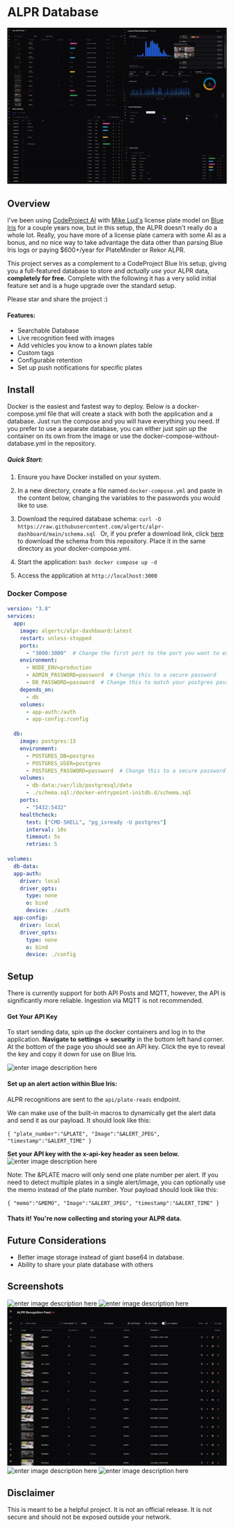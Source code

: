 # ALPR Database

![enter image description here](https://raw.githubusercontent.com/algertc/ALPR-Database/refs/heads/main/Images/Hero.jpg)

## Overview

I've been using [CodeProject AI](https://github.com/codeproject/CodeProject.AI-Server) with [Mike Lud's](https://github.com/MikeLud) license plate model on [Blue Iris](https://blueirissoftware.com/) for a couple years now, but in this setup, the ALPR doesn't really do a whole lot. Really, you have more of a license plate camera with some AI as a bonus, and no nice way to take advantage the data other than parsing Blue Iris logs or paying $600+/year for PlateMinder or Rekor ALPR.

This project serves as a complement to a CodeProject Blue Iris setup, giving you a full-featured database to store and _actually use_ your ALPR data, **completely for free.** Complete with the following it has a very solid initial feature set and is a huge upgrade over the standard setup.

Please star and share the project :)
#### Features:

- Searchable Database
- Live recognition feed with images
- Add vehicles you know to a known plates table
- Custom tags
- Configurable retention
- Set up push notifications for specific plates

## Install

Docker is the easiest and fastest way to deploy. Below is a docker-compose.yml file that will create a stack with both the application and a database. Just run the compose and you will have everything you need. If you prefer to use a separate database, you can either just spin up the container on its own from the image or use the docker-compose-without-database.yml in the repository.

##### Quick Start:

1. Ensure you have Docker installed on your system.

2. In a new directory, create a file named `docker-compose.yml` and paste in the content below, changing the variables to the passwords you would like to use.

3. Download the required database schema:
   `curl -O https://raw.githubusercontent.com/algertc/alpr-dashboard/main/schema.sql `
   Or, if you prefer a download link, click [here](https://github.com/algertc/ALPR-Database/blob/main/schema.sql) to download the schema from this repository. Place it in the same directory as your docker-compose.yml.

4. Start the application: `bash docker compose up -d `

5. Access the application at `http://localhost:3000`

### Docker Compose

```yaml
version: "3.8"
services:
  app:
    image: algertc/alpr-dashboard:latest
    restart: unless-stopped
    ports:
      - "3000:3000"  # Change the first port to the port you want to expose
    environment:
      - NODE_ENV=production
      - ADMIN_PASSWORD=password  # Change this to a secure password
      - DB_PASSWORD=password  # Change this to match your postgres password
    depends_on:
      - db
    volumes:
      - app-auth:/auth
      - app-config:/config

  db:
    image: postgres:13
    environment:
      - POSTGRES_DB=postgres
      - POSTGRES_USER=postgres
      - POSTGRES_PASSWORD=password  # Change this to a secure password
    volumes:
      - db-data:/var/lib/postgresql/data
      - ./schema.sql:/docker-entrypoint-initdb.d/schema.sql
    ports:
      - "5432:5432"
    healthcheck:
      test: ["CMD-SHELL", "pg_isready -U postgres"]
      interval: 10s
      timeout: 5s
      retries: 5

volumes:
  db-data:
  app-auth:
    driver: local
    driver_opts:
      type: none
      o: bind
      device: ./auth
  app-config:
    driver: local
    driver_opts:
      type: none
      o: bind
      device: ./config

```

## Setup

There is currently support for both API Posts and MQTT, however, the API is significantly more reliable. Ingestion via MQTT is not recommended.

#### Get Your API Key

To start sending data, spin up the docker containers and log in to the application. **Navigate to settings -> security** in the bottom left hand corner. At the bottom of the page you should see an API key. Click the eye to reveal the key and copy it down for use on Blue Iris.

![enter image description here](https://raw.githubusercontent.com/algertc/ALPR-Database/refs/heads/main/Images/apikey.png)

#### Set up an alert action within Blue Iris:

ALPR recognitions are sent to the `api/plate-reads` endpoint.

We can make use of the built-in macros to dynamically get the alert data and send it as our payload. It should look like this:

    { "plate_number":"&PLATE", "Image":"&ALERT_JPEG", "timestamp":"&ALERT_TIME" }

**Set your API key with the x-api-key header as seen below.**
![enter image description here](https://raw.githubusercontent.com/algertc/ALPR-Database/refs/heads/main/Images/blueiris.png)

Note: The &PLATE macro will only send one plate number per alert. If you need to detect multiple plates in a single alert/image, you can optionally use the memo instead of the plate number. Your payload should look like this:

    { "memo":"&MEMO", "Image":"&ALERT_JPEG", "timestamp":"&ALERT_TIME" }


#### Thats it! You're now collecting and storing your ALPR data.

## Future Considerations

- Better image storage instead of giant base64 in database.
- Ability to share your plate database with others

## Screenshots

![enter image description here](https://raw.githubusercontent.com/algertc/ALPR-Database/refs/heads/main/Images/4.png)
![enter image description here](https://raw.githubusercontent.com/algertc/ALPR-Database/refs/heads/main/Images/3.png)
![enter image description here](https://github.com/algertc/ALPR-Database/blob/main/Images/2.png?raw=true)
![enter image description here](https://raw.githubusercontent.com/algertc/ALPR-Database/refs/heads/main/Images/1.png)
![enter image description here](https://raw.githubusercontent.com/algertc/ALPR-Database/refs/heads/main/Images/5.png)

## Disclaimer

This is meant to be a helpful project. It is not an official release. It is not secure and should not be exposed outside your network.
